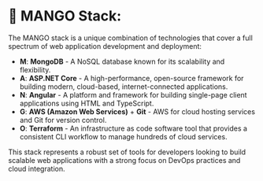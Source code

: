 # 🥭 MANGO Stack:

The MANGO stack is a unique combination of technologies that cover a full spectrum of web application development and deployment:

- **M**: **MongoDB** - A NoSQL database known for its scalability and flexibility.
- **A**: **ASP.NET Core** - A high-performance, open-source framework for building modern, cloud-based, internet-connected applications.
- **N**: **Angular** - A platform and framework for building single-page client applications using HTML and TypeScript.
- **G**: **AWS (Amazon Web Services)** + **Git** - AWS for cloud hosting services and Git for version control.
- **O**: **Terraform** - An infrastructure as code software tool that provides a consistent CLI workflow to manage hundreds of cloud services.

This stack represents a robust set of tools for developers looking to build scalable web applications with a strong focus on DevOps practices and cloud integration.